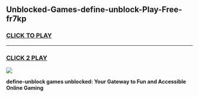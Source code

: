 
## Unblocked-Games-define-unblock-Play-Free-fr7kp
<h3>
<a href="https://premium76.site?title=define-unblock&ref=12A">CLICK TO PLAY</a></h3>
<hr>

<h3>
<a href="https://premium76.site?title=define-unblock&ref=12A">CLICK 2 PLAY</a>
  
</h3>

<a href="https://premium76.site?title=define-unblock&ref=12A"><img src="https://clearcache.store/games.png"></a>


**define-unblock games unblocked: Your Gateway to Fun and Accessible Online Gaming**
